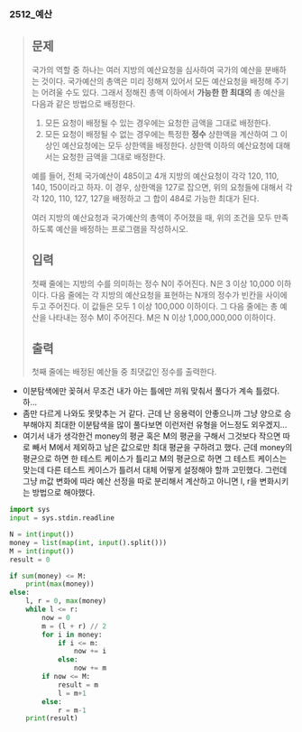 ### 2512_예산

> ## 문제
>
> 국가의 역할 중 하나는 여러 지방의 예산요청을 심사하여 국가의 예산을 분배하는 것이다. 국가예산의 총액은 미리 정해져 있어서 모든 예산요청을 배정해 주기는 어려울 수도 있다. 그래서 정해진 총액 이하에서 **가능한 한 최대의** 총 예산을 다음과 같은 방법으로 배정한다.
>
> 1. 모든 요청이 배정될 수 있는 경우에는 요청한 금액을 그대로 배정한다.
> 2. 모든 요청이 배정될 수 없는 경우에는 특정한 **정수** 상한액을 계산하여 그 이상인 예산요청에는 모두 상한액을 배정한다. 상한액 이하의 예산요청에 대해서는 요청한 금액을 그대로 배정한다. 
>
> 예를 들어, 전체 국가예산이 485이고 4개 지방의 예산요청이 각각 120, 110, 140, 150이라고 하자. 이 경우, 상한액을 127로 잡으면, 위의 요청들에 대해서 각각 120, 110, 127, 127을 배정하고 그 합이 484로 가능한 최대가 된다. 
>
> 여러 지방의 예산요청과 국가예산의 총액이 주어졌을 때, 위의 조건을 모두 만족하도록 예산을 배정하는 프로그램을 작성하시오.
>
> ## 입력
>
> 첫째 줄에는 지방의 수를 의미하는 정수 N이 주어진다. N은 3 이상 10,000 이하이다. 다음 줄에는 각 지방의 예산요청을 표현하는 N개의 정수가 빈칸을 사이에 두고 주어진다. 이 값들은 모두 1 이상 100,000 이하이다. 그 다음 줄에는 총 예산을 나타내는 정수 M이 주어진다. M은 N 이상 1,000,000,000 이하이다. 
>
> ## 출력
>
> 첫째 줄에는 배정된 예산들 중 최댓값인 정수를 출력한다. 



- 이분탐색에만 꽂혀서 무조건 내가 아는 틀에만 끼워 맞춰서 풀다가 계속 틀렸다. 하...
- 좀만 다르게 나와도 못맞추는 거 같다. 근데 난 응용력이 안좋으니까 그냥 양으로 승부해야지 최대한 이분탐색을 많이 풀다보면 이런저런 유형을 어느정도 외우겠지...
- 여기서 내가 생각한건 money의 평균 혹은 M의 평균을 구해서 그것보다 작으면 따로 빼서 M에서 제외하고 남은 값으로만 최대 평균을 구하려고 했다. 근데 money의 평균으로 하면 한 테스트 케이스가 틀리고 M의 평균으로 하면 그 테스트 케이스는 맞는데 다른 테스트 케이스가 틀려서 대체 어떻게 설정해야 할까 고민했다. 그런데 그냥 m값 변화에 따라 예산 선정을 따로 분리해서 계산하고 아니면 l, r을 변화시키는 방법으로 해야했다.

```python
import sys
input = sys.stdin.readline

N = int(input())
money = list(map(int, input().split()))
M = int(input())
result = 0

if sum(money) <= M:
    print(max(money))
else:
    l, r = 0, max(money)
    while l <= r:
        now = 0
        m = (l + r) // 2
        for i in money:
            if i <= m:
                now += i
            else:
                now += m
        if now <= M:
            result = m
            l = m+1
        else:
            r = m-1
    print(result)
```

